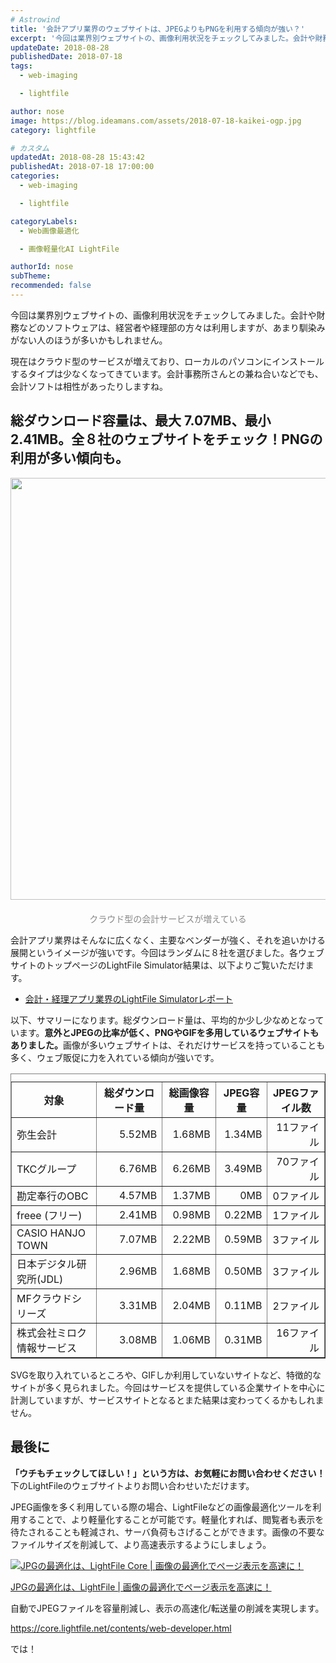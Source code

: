 ```yaml
---
# Astrowind
title: '会計アプリ業界のウェブサイトは、JPEGよりもPNGを利用する傾向が強い？'
excerpt: '今回は業界別ウェブサイトの、画像利用状況をチェックしてみました。会計や財務などの...'
updateDate: 2018-08-28
publishedDate: 2018-07-18
tags: 
  - web-imaging

  - lightfile

author: nose
image: https://blog.ideamans.com/assets/2018-07-18-kaikei-ogp.jpg
category: lightfile

# カスタム
updatedAt: 2018-08-28 15:43:42
publishedAt: 2018-07-18 17:00:00
categories: 
  - web-imaging

  - lightfile

categoryLabels: 
  - Web画像最適化

  - 画像軽量化AI LightFile

authorId: nose
subTheme: 
recommended: false
---
```


<p>今回は業界別ウェブサイトの、画像利用状況をチェックしてみました。会計や財務などのソフトウェアは、経営者や経理部の方々は利用しますが、あまり馴染みがない人のほうが多いかもしれません。</p>
<p>現在はクラウド型のサービスが増えており、ローカルのパソコンにインストールするタイプは少なくなってきています。会計事務所さんとの兼ね合いなどでも、会計ソフトは相性があったりしますね。</p>
<h2>総ダウンロード容量は、最大 7.07MB、最小 2.41MB。全８社のウェブサイトをチェック！PNGの利用が多い傾向も。</h2>
<p><img alt="2018-07-18-kaikei-02.jpg" src="https://blog.ideamans.com/assets/2018-07-18-kaikei-02.jpg" width="1200" height="675" class="mt-image-center" style="text-align: center; display: block; margin: 0 auto 20px;"></p>
<p style="text-align: center;"><span style="color: #888888;">クラウド型の会計サービスが増えている</span></p>
<p>会計アプリ業界はそんなに広くなく、主要なベンダーが強く、それを追いかける展開というイメージが強いです。今回はランダムに８社を選びました。各ウェブサイトのトップページのLightFile Simulator結果は、以下よりご覧いただけます。</p>
<ul><li><a href="https://simulator.lightfile.net/reports/a936bbf70f073979c85f15c0f3d5cf4115d1e60fb1cede625496a10f60c053c1" target="_blank">会計・経理アプリ業界のLightFile Simulatorレポート</a></li></ul>
<p>以下、サマリーになります。総ダウンロード量は、平均的か少し少なめとなっています。<strong>意外とJPEGの比率が低く、PNGやGIFを多用しているウェブサイトもありました。</strong>画像が多いウェブサイトは、それだけサービスを持っていることも多く、ウェブ販促に力を入れている傾向が強いです。</p>

<div class="tablewrap">
<table border="1" cellpadding="5" cellspacing="0" class="tablestyle"><caption></caption>
<tbody>
<tr><th>対象</th><th>総ダウンロード量</th><th>総画像容量</th><th>JPEG容量</th><th>JPEGファイル数</th></tr>
<tr>
<td>弥生会計</td>
<td style="text-align: right;">5.52MB</td>
<td style="text-align: right;">1.68MB</td>
<td style="text-align: right;">1.34MB</td>
<td style="text-align: right;">11ファイル</td>
</tr>
<tr>
<td>TKCグループ</td>
<td style="text-align: right;">6.76MB</td>
<td style="text-align: right;">6.26MB</td>
<td style="text-align: right;">3.49MB</td>
<td style="text-align: right;">70ファイル</td>
</tr>
<tr>
<td>勘定奉行のOBC</td>
<td style="text-align: right;">4.57MB</td>
<td style="text-align: right;">1.37MB</td>
<td style="text-align: right;">0MB</td>
<td style="text-align: right;">0ファイル</td>
</tr>
<tr>
<td>freee (フリー)</td>
<td style="text-align: right;">2.41MB</td>
<td style="text-align: right;">0.98MB</td>
<td style="text-align: right;">0.22MB</td>
<td style="text-align: right;">1ファイル</td>
</tr>
<tr>
<td>CASIO HANJO TOWN</td>
<td style="text-align: right;">7.07MB</td>
<td style="text-align: right;">2.22MB</td>
<td style="text-align: right;">0.59MB</td>
<td style="text-align: right;">3ファイル</td>
</tr>
<tr>
<td>日本デジタル研究所(JDL)</td>
<td style="text-align: right;">2.96MB</td>
<td style="text-align: right;">1.68MB</td>
<td style="text-align: right;">0.50MB</td>
<td style="text-align: right;">3ファイル</td>
</tr>
<tr>
<td>MFクラウドシリーズ</td>
<td style="text-align: right;">3.31MB</td>
<td style="text-align: right;">2.04MB</td>
<td style="text-align: right;">0.11MB</td>
<td style="text-align: right;">2ファイル</td>
</tr>
<tr>
<td>株式会社ミロク情報サービス</td>
<td style="text-align: right;">3.08MB</td>
<td style="text-align: right;">1.06MB</td>
<td style="text-align: right;">0.31MB</td>
<td style="text-align: right;">16ファイル</td>
</tr>
</tbody>
</table>
</div>

<p>SVGを取り入れているところや、GIFしか利用していないサイトなど、特徴的なサイトが多く見られました。今回はサービスを提供している企業サイトを中心に計測していますが、サービスサイトとなるとまた結果は変わってくるかもしれません。</p>
<h2>最後に</h2>
<p><strong>「ウチもチェックしてほしい！」という方は、お気軽にお問い合わせください！</strong>下のLightFileのウェブサイトよりお問い合わせいただけます。</p>
<p>JPEG画像を多く利用している際の場合、LightFileなどの画像最適化ツールを利用することで、より軽量化することが可能です。軽量化すれば、閲覧者も表示を待たされることも軽減され、サーバ負荷もさげることができます。画像の不要なファイルサイズを削減して、より高速表示するようにしましょう。</p>
<div class="serviceBox">
<div class="serviceImage"><a href="https://core.lightfile.net/contents/web-developer.html" target="_blank"><img src="https://blog.ideamans.com/assets/service-lfc.jpg" alt="JPGの最適化は、LightFile Core | 画像の最適化でページ表示を高速に！"></a></div>
<div class="serviceText">
<p class="serviceTitle"><a href="https://core.lightfile.net/contents/web-developer.html" target="_blank">JPGの最適化は、LightFile | 画像の最適化でページ表示を高速に！</a></p>
<p class="serviceDesc">自動でJPEGファイルを容量削減し、表示の高速化/転送量の削減を実現します。</p>
<p class="serviceLink"><a href="https://core.lightfile.net/contents/web-developer.html" target="_blank">https://core.lightfile.net/contents/web-developer.html</a></p>
</div>
</div>
<p>では！</p>

